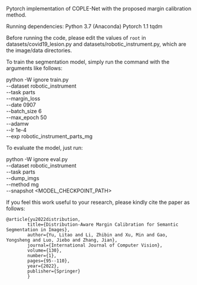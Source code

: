 Pytorch implementation of COPLE-Net with the proposed margin calibration method.

Running dependencies:
Python 3.7 (Anaconda)
Pytorch 1.1
tqdm

Before running the code, please edit the values of `root` in datasets/covid19_lesion.py and datasets/robotic_instrument.py, which are the image/data directories.

To train the segmentation model, simply run the command with the arguments like follows:

python -W ignore train.py \
    --dataset robotic_instrument \
    --task parts \
    --margin_loss \
    --date 0907 \
    --batch_size 6 \
    --max_epoch 50 \
    --adamw \
    --lr 1e-4 \
    --exp robotic_instrument_parts_mg 
    

To evaluate the model, just run:

python -W ignore eval.py \
    --dataset robotic_instrument\
    --task parts \
    --dump_imgs \
    --method mg \
    --snapshot <MODEL_CHECKPOINT_PATH>

If you feel this work useful to your research, please kindly cite the paper as follows:

    @article{yu2022distribution,
            title={Distribution-Aware Margin Calibration for Semantic Segmentation in Images},
            author={Yu, Litao and Li, Zhibin and Xu, Min and Gao, Yongsheng and Luo, Jiebo and Zhang, Jian},
            journal={International Journal of Computer Vision},
            volume={130},
            number={1},
            pages={95--110},
            year={2022},
            publisher={Springer}
            }
